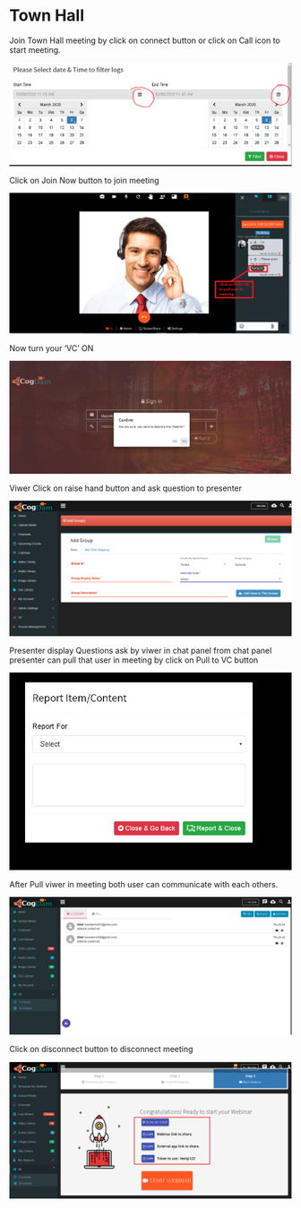 # Town Hall

Join Town Hall meeting by click on connect button or click on Call icon to start meeting.

![](../../.gitbook/assets/image%20%28227%29.png)

Click on Join Now button to join meeting

![](../../.gitbook/assets/image%20%28221%29.png)

Now turn your ‘VC’ ON

![](../../.gitbook/assets/image%20%28137%29.png)

Viwer Click on raise hand button and ask question to presenter

![](../../.gitbook/assets/image%20%2817%29.png)

Presenter display Questions ask by viwer in chat panel from chat panel presenter can pull that user in meeting by click on Pull to VC button

![](../../.gitbook/assets/image%20%28224%29.png)

After Pull viwer in meeting both user can communicate with each others.

![](../../.gitbook/assets/image%20%28190%29.png)

Click on disconnect button to disconnect meeting

![](../../.gitbook/assets/image%20%28199%29.png)

